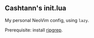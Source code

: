 ## Cashtann's init.lua
My personal NeoVim config, using `lazy`.

Prerequisite: install [ripgrep](https://github.com/BurntSushi/ripgrep).

